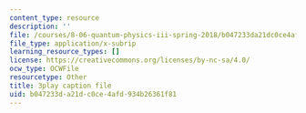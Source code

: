 ```yaml
---
content_type: resource
description: ''
file: /courses/8-06-quantum-physics-iii-spring-2018/b047233da21dc0ce4afd934b26361f81_Prx5mnE7BUM.srt
file_type: application/x-subrip
learning_resource_types: []
license: https://creativecommons.org/licenses/by-nc-sa/4.0/
ocw_type: OCWFile
resourcetype: Other
title: 3play caption file
uid: b047233d-a21d-c0ce-4afd-934b26361f81
---
```

